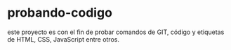 # probando-codigo
este proyecto es con el fin de probar comandos de GIT, código y etiquetas de HTML, CSS, JavaScript entre otros.
